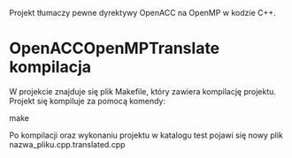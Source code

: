 Projekt tłumaczy pewne dyrektywy OpenACC na OpenMP w kodzie C++.



# OpenACCOpenMPTranslate kompilacja

W projekcie znajduje się plik Makefile, który zawiera kompilację projektu.
Projekt się kompiluje za pomocą komendy:

make

Po kompilacji oraz wykonaniu projektu w katalogu test pojawi się nowy plik nazwa_pliku.cpp.translated.cpp 
